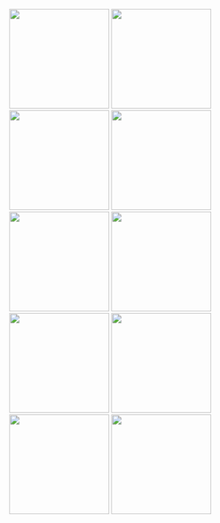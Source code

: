 
<p align= "center">
    <div>
        <img height= "180" src="https://ssl.nubisoft.mn?web_url=nubisoft.mn&show_domain=false" />
        <img height= "180" src="https://ssl.nubisoft.mn?web_url=nubisoft.mn&show_domain=true" />
    </div>
    <div>
        <img height= "180" src="https://ssl.nubisoft.mn?web_url=wizar.nubisoft.mn&show_domain=false" />
        <img height= "180" src="https://ssl.nubisoft.mn?web_url=wizar.nubisoft.mn&show_domain=true" />
    </div>
    <div>
        <img height= "180" src="https://ssl.nubisoft.mn?web_url=tibi.mn&show_domain=false" />
        <img height= "180" src="https://ssl.nubisoft.mn?web_url=tibi.mn&show_domain=true" />
    </div>
    <div>
        <img height= "180" src="https://ssl.nubisoft.mn?web_url=foodhub.tibi.mn&show_domain=false" />
        <img height= "180" src="https://ssl.nubisoft.mn?web_url=foodhub.tibi.mn&show_domain=true" />
    </div>
    <div>
        <img height= "180" src="https://ssl.nubisoft.mn?web_url=bonum.mn&show_domain=false" />
        <img height= "180" src="https://ssl.nubisoft.mn?web_url=bonum.mn&show_domain=true" />
    </div>
  </p>
  
